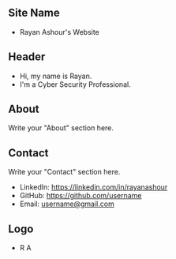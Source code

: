 ## Site Name
- Rayan Ashour's Website

## Header
- Hi, my name is Rayan. 
- I'm a Cyber Security Professional. 

## About
Write your "About" section here.

## Contact
Write your "Contact" section here.
- LinkedIn: https://linkedin.com/in/rayanashour
- GitHub: https://github.com/username
- Email: username@gmail.com

## Logo
- R A
